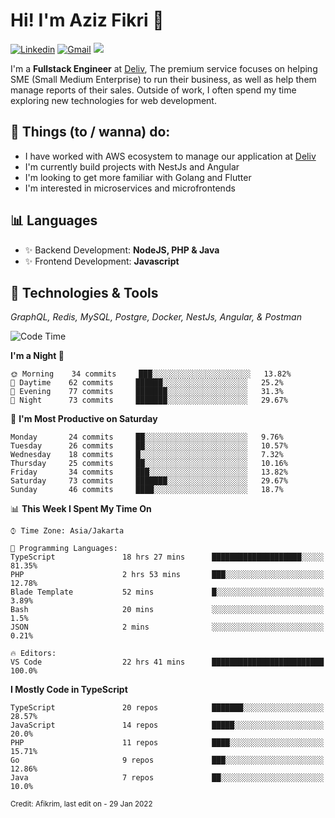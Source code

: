 <!-- Greetings -->
# Hi! I'm Aziz Fikri :bow:

<!-- Social Media -->
[![Linkedin](https://img.shields.io/badge/-afikrim-blue?style=flat&logo=Linkedin&logoColor=white)](https://www.linkedin.com/in/afikrim/)
[![Gmail](https://img.shields.io/badge/-afikrim10@gmail.com-c14438?style=flat&logo=Gmail&logoColor=white)](mailto:afikrim10@gmail.com)
![](https://komarev.com/ghpvc/?username=afikrim&label=Visitor&color=2bbc8a)

<!-- Introduction -->
I'm a **Fullstack Engineer** at [Deliv](https://kios.deliv.id), The premium service focuses on helping SME (Small Medium Enterprise) to run their business, as well as help them manage reports of their sales. Outside of work, I often spend my time exploring new technologies for web development.

## 📃 Things (to / wanna) do:
- I have worked with AWS ecosystem to manage our application at [Deliv](https://kios.deliv.id)
- I'm currently build projects with NestJs and Angular
- I'm looking to get more familiar with Golang and Flutter
- I'm interested in microservices and microfrontends

## 📊 Languages
- ✨ Backend Development: **NodeJS, PHP & Java**
- ✨ Frontend Development: **Javascript**

## 🔧 Technologies & Tools
*GraphQL, Redis, MySQL, Postgre, Docker, NestJs, Angular, & Postman*

<!--START_SECTION:waka-->
![Code Time](http://img.shields.io/badge/Code%20Time-60%20hrs%2028%20mins-blue)

**I'm a Night 🦉** 

```text
🌞 Morning    34 commits     ███░░░░░░░░░░░░░░░░░░░░░░   13.82% 
🌆 Daytime    62 commits     ██████░░░░░░░░░░░░░░░░░░░   25.2% 
🌃 Evening    77 commits     ███████░░░░░░░░░░░░░░░░░░   31.3% 
🌙 Night      73 commits     ███████░░░░░░░░░░░░░░░░░░   29.67%

```
📅 **I'm Most Productive on Saturday** 

```text
Monday       24 commits     ██░░░░░░░░░░░░░░░░░░░░░░░   9.76% 
Tuesday      26 commits     ██░░░░░░░░░░░░░░░░░░░░░░░   10.57% 
Wednesday    18 commits     █░░░░░░░░░░░░░░░░░░░░░░░░   7.32% 
Thursday     25 commits     ██░░░░░░░░░░░░░░░░░░░░░░░   10.16% 
Friday       34 commits     ███░░░░░░░░░░░░░░░░░░░░░░   13.82% 
Saturday     73 commits     ███████░░░░░░░░░░░░░░░░░░   29.67% 
Sunday       46 commits     ████░░░░░░░░░░░░░░░░░░░░░   18.7%

```


📊 **This Week I Spent My Time On** 

```text
⌚︎ Time Zone: Asia/Jakarta

💬 Programming Languages: 
TypeScript               18 hrs 27 mins      ████████████████████░░░░░   81.35% 
PHP                      2 hrs 53 mins       ███░░░░░░░░░░░░░░░░░░░░░░   12.78% 
Blade Template           52 mins             █░░░░░░░░░░░░░░░░░░░░░░░░   3.89% 
Bash                     20 mins             ░░░░░░░░░░░░░░░░░░░░░░░░░   1.5% 
JSON                     2 mins              ░░░░░░░░░░░░░░░░░░░░░░░░░   0.21%

🔥 Editors: 
VS Code                  22 hrs 41 mins      █████████████████████████   100.0%

```

**I Mostly Code in TypeScript** 

```text
TypeScript               20 repos            ███████░░░░░░░░░░░░░░░░░░   28.57% 
JavaScript               14 repos            █████░░░░░░░░░░░░░░░░░░░░   20.0% 
PHP                      11 repos            ████░░░░░░░░░░░░░░░░░░░░░   15.71% 
Go                       9 repos             ███░░░░░░░░░░░░░░░░░░░░░░   12.86% 
Java                     7 repos             ██░░░░░░░░░░░░░░░░░░░░░░░   10.0%

```



<!--END_SECTION:waka-->

<sub>Credit: Afikrim, last edit on - 29 Jan 2022</sub>
